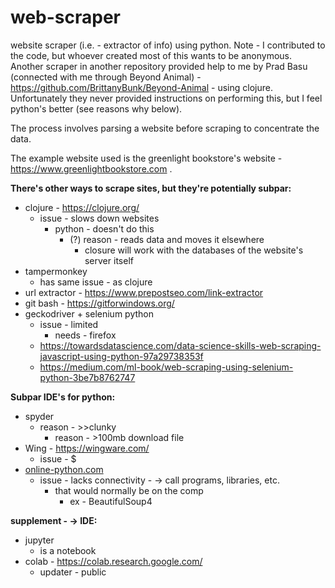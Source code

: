 # web-scraper
website scraper (i.e. - extractor of info) using python. Note - I contributed to the code, but whoever created most of this wants to be anonymous. Another scraper in another repository provided help to me by Prad Basu (connected with me through Beyond Animal) - https://github.com/BrittanyBunk/Beyond-Animal - using clojure. Unfortunately they never provided instructions on performing this, but I feel python's better (see reasons why below).

The process involves parsing a website before scraping to concentrate the data.

The example website used is the greenlight bookstore's website - https://www.greenlightbookstore.com .

**There's other ways to scrape sites, but they're potentially subpar:**
- clojure - https://clojure.org/
  * issue - slows down websites
    - python - doesn't do this
      * (?) reason - reads data and moves it elsewhere
        - closure will work with the databases of the website's server itself
- tampermonkey
  * has same issue - as clojure
- url extractor - https://www.prepostseo.com/link-extractor
- git bash - https://gitforwindows.org/
- geckodriver + selenium python
  * issue - limited
    - needs - firefox
  * https://towardsdatascience.com/data-science-skills-web-scraping-javascript-using-python-97a29738353f
  * https://medium.com/ml-book/web-scraping-using-selenium-python-3be7b8762747

**Subpar IDE's for python:**
- spyder
  * reason - >>clunky
    - reason - >100mb download file
- Wing - https://wingware.com/
  * issue - $
- [online-python.com](https://www.online-python.com/)
  * issue - lacks connectivity - -> call programs, libraries, etc.
    - that would normally be on the comp
      * ex - BeautifulSoup4
 
**supplement - -> IDE:**
- jupyter
  * is a notebook
- colab - https://colab.research.google.com/
  * updater - public
